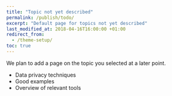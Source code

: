 ```yaml
---
title: "Topic not yet described"
permalink: /publish/todo/
excerpt: "Default page for topics not yet described"
last_modified_at: 2018-04-16T16:00:00 +01:00
redirect_from:
  - /theme-setup/
toc: true
---
```


We plan to add a page on the topic you selected at a later point.
- Data privacy techniques
- Good examples
- Overview of relevant tools
